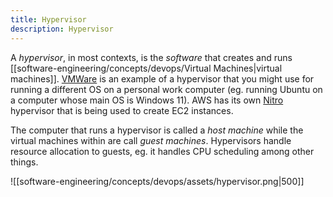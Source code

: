```yaml
---
title: Hypervisor
description: Hypervisor
---
```


A *hypervisor*, in most contexts, is the *software* that creates and runs [[software-engineering/concepts/devops/Virtual Machines|virtual machines]]. [VMWare](https://www.vmware.com/au.html) is an example of a hypervisor that you might use for running a different OS on a personal work computer (eg. running Ubuntu on a computer whose main OS is Windows 11). AWS has its own [Nitro](https://aws.amazon.com/ec2/nitro/) hypervisor that is being used to create EC2 instances.

The computer that runs a hypervisor is called a *host machine* while the virtual machines within are call *guest machines*. Hypervisors handle resource allocation to guests, eg. it handles CPU scheduling among other things.

![[software-engineering/concepts/devops/assets/hypervisor.png|500]]
